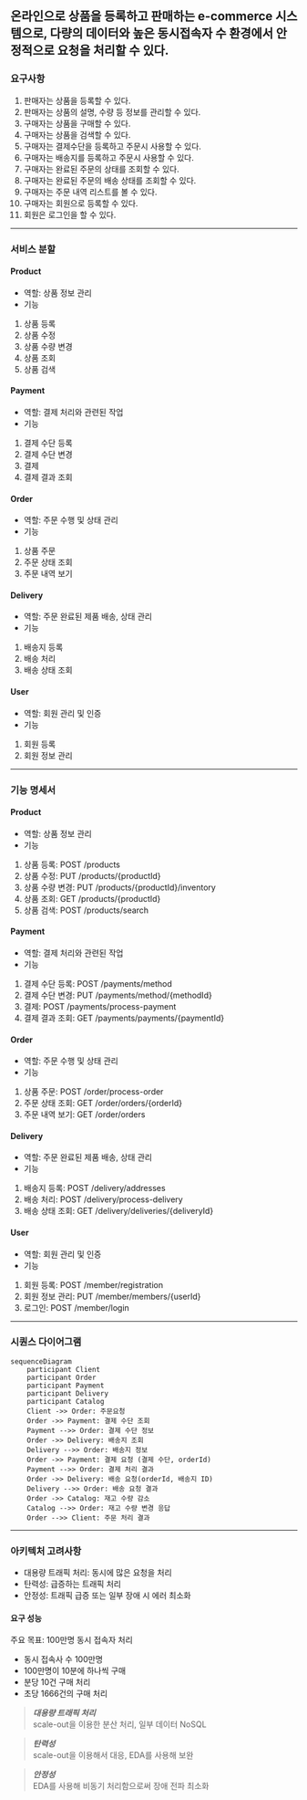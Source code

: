 ## 온라인으로 상품을 등록하고 판매하는 e-commerce 시스템으로, 다량의 데이터와 높은 동시접속자 수 환경에서 안정적으로 요청을 처리할 수 있다.

### 요구사항
1. 판매자는 상품을 등록할 수 있다.
2. 판매자는 상품의 설명, 수량 등 정보를 관리할  수 있다.
3. 구매자는 상품을 구매할 수 있다.
4. 구매자는 상품을 검색할 수 있다.
5. 구매자는 결제수단을 등록하고 주문시 사용할 수 있다.
6. 구매자는 배송지를 등록하고 주문시 사용할 수 있다.
7. 구매자는 완료된 주문의 상태를 조회할 수 있다.
8. 구매자는 완료된 주문의 배송 상태를 조회할 수 있다.
9. 구매자는 주문 내역 리스트를 볼 수 있다.
10. 구매자는 회원으로 등록할 수 있다.
11. 회원은 로그인을 할 수 있다.

---

### 서비스 분할

#### Product
- 역할: 상품 정보 관리
- 기능
1. 상품 등록
2. 상품 수정
3. 상품 수량 변경
4. 상품 조회
5. 상품 검색

#### Payment
- 역할: 결제 처리와 관련된 작업
- 기능
1. 결제 수단 등록
2. 결제 수단 변경
3. 결제
4. 결제 결과 조회

#### Order
- 역할: 주문 수행 및 상태 관리
- 기능
1. 상품 주문
2. 주문 상태 조회
3. 주문 내역 보기

#### Delivery
- 역할: 주문 완료된 제품 배송, 상태 관리
- 기능
1. 배송지 등록
2. 배송 처리
3. 배송 상태 조회

#### User
- 역할: 회원 관리 및 인증
- 기능
1. 회원 등록
2. 회원 정보 관리

---

### 기능 명세서

#### Product
- 역할: 상품 정보 관리
- 기능
1. 상품 등록: POST /products
2. 상품 수정: PUT /products/{productId}
3. 상품 수량 변경: PUT /products/{productId}/inventory
4. 상품 조회: GET /products/{productId}
5. 상품 검색: POST /products/search

#### Payment
- 역할: 결제 처리와 관련된 작업
- 기능
1. 결제 수단 등록: POST /payments/method
2. 결제 수단 변경: PUT /payments/method/{methodId}
3. 결제: POST /payments/process-payment
4. 결제 결과 조회: GET /payments/payments/{paymentId}

#### Order
- 역할: 주문 수행 및 상태 관리
- 기능
1. 상품 주문: POST /order/process-order
2. 주문 상태 조회: GET /order/orders/{orderId}
3. 주문 내역 보기: GET /order/orders

#### Delivery
- 역할: 주문 완료된 제품 배송, 상태 관리
- 기능
1. 배송지 등록: POST /delivery/addresses
2. 배송 처리: POST /delivery/process-delivery
3. 배송 상태 조회: GET /delivery/deliveries/{deliveryId}

#### User
- 역할: 회원 관리 및 인증
- 기능
1. 회원 등록: POST /member/registration
2. 회원 정보 관리: PUT /member/members/{userId}
3. 로그인: POST /member/login

---
### 시퀀스 다이어그램
```mermaid
sequenceDiagram 
    participant Client
    participant Order
    participant Payment
    participant Delivery
    participant Catalog
    Client ->> Order: 주문요청
    Order ->> Payment: 결제 수단 조회
    Payment -->> Order: 결제 수단 정보
    Order ->> Delivery: 배송지 조회
    Delivery -->> Order: 배송지 정보
    Order ->> Payment: 결제 요청 (결제 수단, orderId)
    Payment -->> Order: 결제 처리 결과
    Order ->> Delivery: 배송 요청(orderId, 배송지 ID)
    Delivery -->> Order: 배송 요청 결과
    Order ->> Catalog: 재고 수량 감소
    Catalog -->> Order: 재고 수량 변경 응답
    Order -->> Client: 주문 처리 결과
```

---
### 아키텍처 고려사항
- 대용량 트래픽 처리: 동시에 많은 요청을 처리
- 탄력성: 급증하는 트래픽 처리
- 안정성: 트래픽 급증 또는 일부 장애 시 에러 최소화

#### 요구 성능

주요 목표: 100만명 동시 접속자 처리

- 동시 접속사 수 100만명
- 100만명이 10분에 하나씩 구매
- 분당 10건 구매 처리
- 초당 1666건의 구매 처리

> ***대용량 트래픽 처리***  
scale-out을 이용한 분산 처리, 일부 데이터 NoSQL

> ***탄력성***  
scale-out을 이용해서 대응, EDA를 사용해 보완

> ***안정성***  
EDA를 사용해 비동기 처리함으로써 장애 전파 최소화

